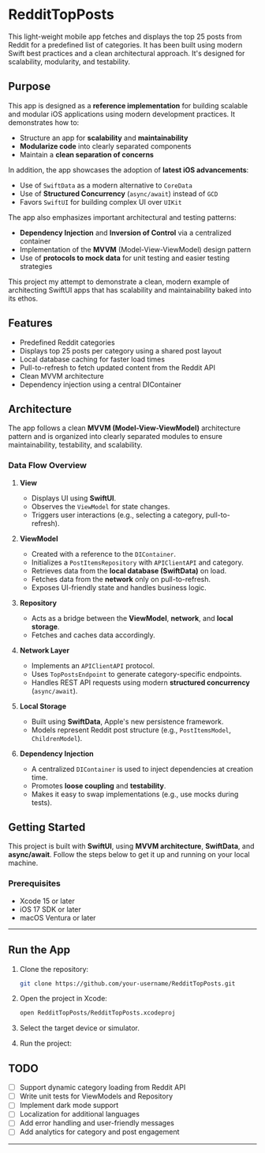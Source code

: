 # RedditTopPosts

This light-weight mobile app fetches and displays the top 25 posts from Reddit for a predefined list of categories. It has been built using modern Swift best practices and a clean architectural approach. It's designed for scalability, modularity, and testability.

## Purpose

This app is designed as a **reference implementation** for building scalable and modular iOS applications using modern development practices. It demonstrates how to:

- Structure an app for **scalability** and **maintainability**
- **Modularize code** into clearly separated components
- Maintain a **clean separation of concerns**

In addition, the app showcases the adoption of **latest iOS advancements**:

- Use of `SwiftData` as a modern alternative to `CoreData`
- Use of **Structured Concurrency** (`async/await`) instead of `GCD`
- Favors `SwiftUI` for building complex UI over `UIKit`

The app also emphasizes important architectural and testing patterns:

- **Dependency Injection** and **Inversion of Control** via a centralized container
- Implementation of the **MVVM** (Model-View-ViewModel) design pattern
- Use of **protocols to mock data** for unit testing and easier testing strategies

This project my attempt to demonstrate a clean, modern example of architecting SwiftUI apps that has scalability and maintainability baked into its ethos.


## Features
- Predefined Reddit categories
- Displays top 25 posts per category using a shared post layout
- Local database caching for faster load times
- Pull-to-refresh to fetch updated content from the Reddit API
- Clean MVVM architecture
- Dependency injection using a central DIContainer

## Architecture

The app follows a clean **MVVM (Model-View-ViewModel)** architecture pattern and is organized into clearly separated modules to ensure maintainability, testability, and scalability.

### Data Flow Overview

1. **View**  
   - Displays UI using **SwiftUI**.
   - Observes the `ViewModel` for state changes.
   - Triggers user interactions (e.g., selecting a category, pull-to-refresh).

2. **ViewModel**  
   - Created with a reference to the `DIContainer`.
   - Initializes a `PostItemsRepository` with `APIClientAPI` and category.
   - Retrieves data from the **local database (SwiftData)** on load.
   - Fetches data from the **network** only on pull-to-refresh.
   - Exposes UI-friendly state and handles business logic.

3. **Repository**  
   - Acts as a bridge between the **ViewModel**, **network**, and **local storage**.
   - Fetches and caches data accordingly.

4. **Network Layer**  
   - Implements an `APIClientAPI` protocol.
   - Uses `TopPostsEndpoint` to generate category-specific endpoints.
   - Handles REST API requests using modern **structured concurrency** (`async/await`).

5. **Local Storage**  
   - Built using **SwiftData**, Apple's new persistence framework.
   - Models represent Reddit post structure (e.g., `PostItemsModel`, `ChildrenModel`).

6. **Dependency Injection**  
   - A centralized `DIContainer` is used to inject dependencies at creation time.
   - Promotes **loose coupling** and **testability**.
   - Makes it easy to swap implementations (e.g., use mocks during tests).

## Getting Started

This project is built with **SwiftUI**, using **MVVM architecture**, **SwiftData**, and **async/await**. Follow the steps below to get it up and running on your local machine.

### Prerequisites

- Xcode 15 or later
- iOS 17 SDK or later
- macOS Ventura or later

---

## Run the App

1. Clone the repository:
   ```bash
   git clone https://github.com/your-username/RedditTopPosts.git

2. Open the project in Xcode:
   ```bash
   open RedditTopPosts/RedditTopPosts.xcodeproj

3. Select the target device or simulator.

4. Run the project:

## TODO

- [ ] Support dynamic category loading from Reddit API  
- [ ] Write unit tests for ViewModels and Repository  
- [ ] Implement dark mode support  
- [ ] Localization for additional languages  
- [ ] Add error handling and user-friendly messages  
- [ ] Add analytics for category and post engagement  

___

